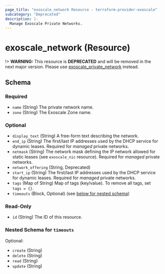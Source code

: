 ```yaml
---
page_title: "exoscale_network Resource - terraform-provider-exoscale"
subcategory: "Deprecated"
description: |-
  Manage Exoscale Private Networks.
---
```


# exoscale_network (Resource)

!> **WARNING:** This resource is **DEPRECATED** and will be removed in the next major version. Please use [exoscale_private_network](./private_network.md) instead.



<!-- schema generated by tfplugindocs -->
## Schema

### Required

- `name` (String) The private network name.
- `zone` (String) The Exoscale Zone name.

### Optional

- `display_text` (String) A free-form text describing the network.
- `end_ip` (String) The first/last IP addresses used by the DHCP service for dynamic leases. Required for *managed* private networks.
- `netmask` (String) The network mask defining the IP network allowed for static leases (see `exoscale_nic` resource). Required for *managed* private networks.
- `network_offering` (String, Deprecated)
- `start_ip` (String) The first/last IP addresses used by the DHCP service for dynamic leases. Required for *managed* private networks.
- `tags` (Map of String) Map of tags (key/value). To remove all tags, set `tags = {}`.
- `timeouts` (Block, Optional) (see [below for nested schema](#nestedblock--timeouts))

### Read-Only

- `id` (String) The ID of this resource.

<a id="nestedblock--timeouts"></a>
### Nested Schema for `timeouts`

Optional:

- `create` (String)
- `delete` (String)
- `read` (String)
- `update` (String)


